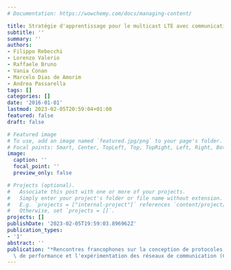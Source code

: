 ```yaml
---
# Documentation: https://wowchemy.com/docs/managing-content/

title: Stratégie d'apprentissage pour le multicast LTE avec communications D2D
subtitle: ''
summary: ''
authors:
- Filippo Rebecchi
- Lorenzo Valerio
- Raffaele Bruno
- Vania Conan
- Marcelo Dias de Amorim
- Andrea Passarella
tags: []
categories: []
date: '2016-01-01'
lastmod: 2023-02-05T20:59:04+01:00
featured: false
draft: false

# Featured image
# To use, add an image named `featured.jpg/png` to your page's folder.
# Focal points: Smart, Center, TopLeft, Top, TopRight, Left, Right, BottomLeft, Bottom, BottomRight.
image:
  caption: ''
  focal_point: ''
  preview_only: false

# Projects (optional).
#   Associate this post with one or more of your projects.
#   Simply enter your project's folder or file name without extension.
#   E.g. `projects = ["internal-project"]` references `content/project/deep-learning/index.md`.
#   Otherwise, set `projects = []`.
projects: []
publishDate: '2023-02-05T19:59:03.896962Z'
publication_types:
- '1'
abstract: ''
publication: "*Rencontres francophones sur la conception de protocoles, l'évaluation\
  \ de performance et l'expérimentation des réseaux de communication (CoRes 2016)*"
---
```

